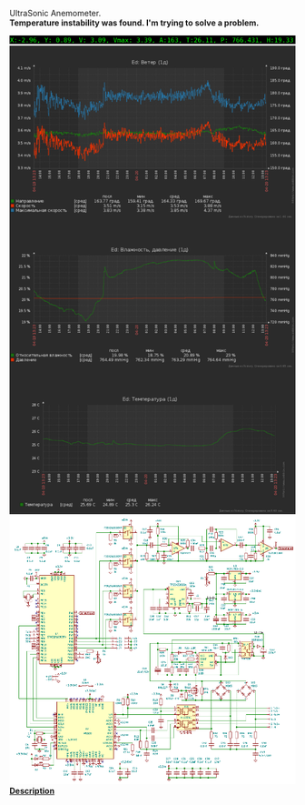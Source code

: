 <!DOCTYPE html>
<html lang="en" data-color-mode="auto" data-light-theme="light" data-dark-theme="dark">
  <head>
    <meta charset="utf-8">
  </head>
    <body class="logged-in env-production page-responsive page-blob" style="word-wrap: break-word;">
      <p> UltraSonic Anemometer.<br><b>Temperature instability was found. I'm trying to solve a problem. </p>
      <a href="https://github.com/Maniak003/Anemometer/wiki" rel="nofollow">
        <img src="https://github.com/Maniak003/Anemometer/blob/main/Documents/result.png" alt="Wind watcher" style="max-width: 100%;">
      </a>
      <a href="https://github.com/Maniak003/Anemometer/wiki/ZabbixSetting" rel="nofollow">
        <img src="https://github.com/Maniak003/Anemometer/blob/main/Documents/Screenshot_20220420-132345.png" alt="Wind watcher" style="max-width: 100%;">
      </a>
      <a href="https://github.com/Maniak003/Anemometer/wiki/Description" rel="nofollow">
        <img src="https://github.com/Maniak003/Anemometer/blob/main/Documents/circuit.png" alt="Wind watcher" style="max-width: 100%;">
      </a>
      <a href="https://github.com/Maniak003/Anemometer/wiki/Description" rel="nofollow">Description</a>
    </body>
</html>
